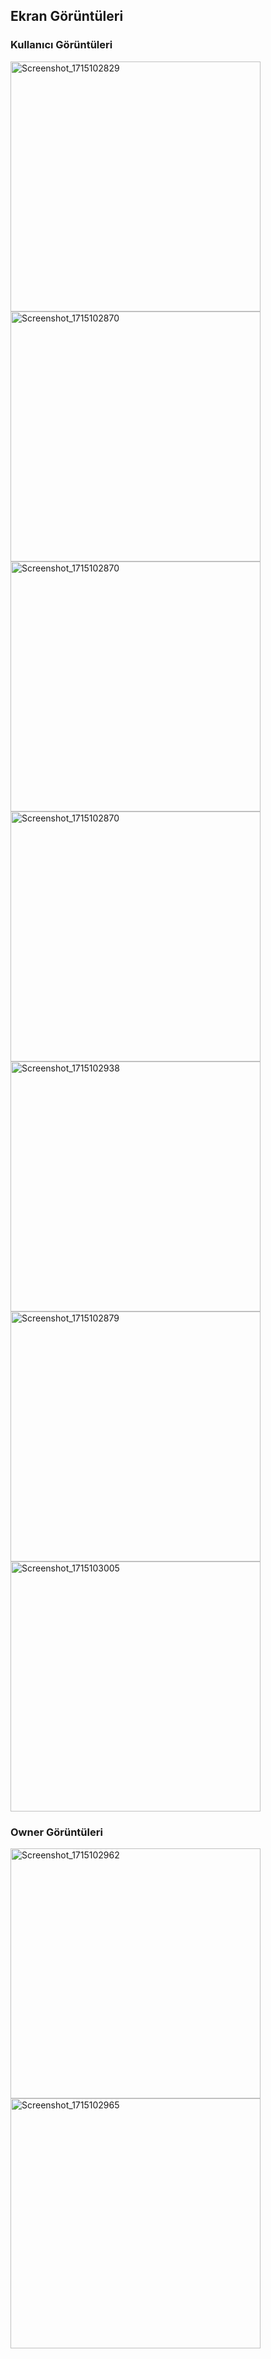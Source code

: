 ## Ekran Görüntüleri

### Kullanıcı Görüntüleri


<img src="https://github.com/demirelakif/hali-saha-mobile/assets/59124957/cce5c541-32a7-4b0f-9af1-e4552e866049" alt="Screenshot_1715102829" width="400"/>
<img src="https://github.com/demirelakif/hali-saha-mobile/assets/59124957/5f76d181-22b2-45d8-8fb8-79b7fe978292" alt="Screenshot_1715102870" width="400"/>
<img src="https://github.com/demirelakif/hali-saha-mobile/assets/59124957/c03d12b3-cc6d-4993-996e-250751c293d2" alt="Screenshot_1715102870" width="400"/>
<img src="https://github.com/demirelakif/hali-saha-mobile/assets/59124957/30f71c97-5dd9-430d-87ca-a7cf5603a28e" alt="Screenshot_1715102870" width="400"/>
<img src="https://github.com/demirelakif/hali-saha-mobile/assets/59124957/b1f76579-3a00-4313-9b93-a5d4cc103738" alt="Screenshot_1715102938" width="400"/>
<img src="https://github.com/demirelakif/hali-saha-mobile/assets/59124957/d3bafc96-03ac-48db-8c3b-30546c9d03ca" alt="Screenshot_1715102879" width="400"/>
<img src="https://github.com/demirelakif/hali-saha-mobile/assets/59124957/7748ef87-54d9-4e07-aec4-36e2ea45f094" alt="Screenshot_1715103005" width="400"/>

### Owner Görüntüleri

<img src="https://github.com/demirelakif/hali-saha-mobile/assets/59124957/a9ec4b7b-21ac-46cb-a09e-afddad9c4ad1" alt="Screenshot_1715102962" width="400"/>
<img src="https://github.com/demirelakif/hali-saha-mobile/assets/59124957/638bb2a4-8bbb-4f76-b7bf-d27349bc62fc" alt="Screenshot_1715102965" width="400"/>
